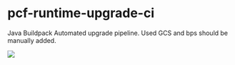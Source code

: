 # pcf-runtime-upgrade-ci

Java Buildpack Automated upgrade pipeline. Used GCS and bps should be manually added.

![](https://github.com/tkaburagi1214/pcf-runtime-upgrade-ci/blob/master/Screen%20Shot%200030-03-07%20at%2012.47.19%20AM.png)
